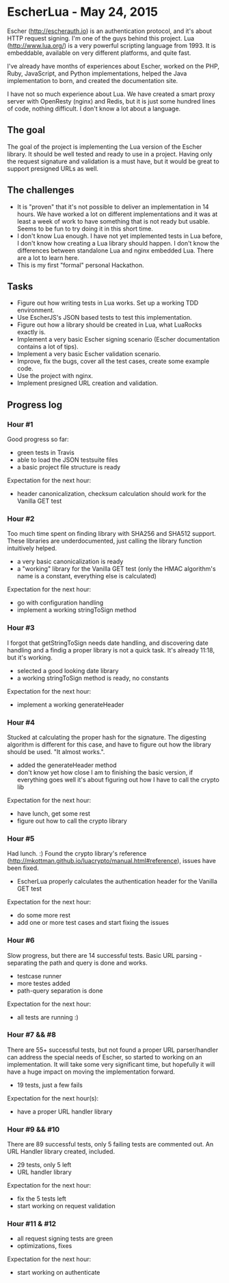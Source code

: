 # EscherLua - May 24, 2015

Escher (http://escherauth.io) is an authentication protocol, and it's about HTTP request signing. I'm one of the guys
behind this project. Lua (http://www.lua.org/) is a very powerful scripting language from 1993. It is embeddable,
available on very different platforms, and quite fast.

I've already have months of experiences about Escher, worked on the PHP, Ruby, JavaScript, and Python implementations,
helped the Java implementation to born, and created the documentation site.

I have not so much experience about Lua. We have created a smart proxy server with OpenResty (nginx) and Redis, but
it is just some hundred lines of code, nothing difficult. I don't know a lot about a language.

## The goal

The goal of the project is implementing the Lua version of the Escher library. It should be well tested and ready
to use in a project. Having only the request signature and validation is a must have, but it would be great to
support presigned URLs as well.

## The challenges

- It is "proven" that it's not possible to deliver an implementation in 14 hours. We have worked a lot on different
  implementations and it was at least a week of work to have something that is not ready but usable. Seems to be fun
  to try doing it in this short time.
- I don't know Lua enough. I have not yet implemented tests in Lua before, I don't know how creating a Lua library
  should happen. I don't know the differences between standalone Lua and nginx embedded Lua. There are a lot to
  learn here.
- This is my first "formal" personal Hackathon.

## Tasks

- Figure out how writing tests in Lua works. Set up a working TDD environment.
- Use EscherJS's JSON based tests to test this implementation.
- Figure out how a library should be created in Lua, what LuaRocks exactly is.
- Implement a very basic Escher signing scenario (Escher documentation contains a lot of tips).
- Implement a very basic Escher validation scenario.
- Improve, fix the bugs, cover all the test cases, create some example code.
- Use the project with nginx.
- Implement presigned URL creation and validation.

## Progress log

### Hour #1

Good progress so far:

- green tests in Travis
- able to load the JSON testsuite files
- a basic project file structure is ready

Expectation for the next hour:

- header canonicalization, checksum calculation should work for the Vanilla GET test

### Hour #2

Too much time spent on finding library with SHA256 and SHA512 support. These libraries are underdocumented, just calling
the library function intuitively helped.

- a very basic canonicalization is ready
- a "working" library for the Vanilla GET test (only the HMAC algorithm's name is a constant, everything else is calculated)

Expectation for the next hour:

- go with configuration handling
- implement a working stringToSign method

### Hour #3

I forgot that getStringToSign needs date handling, and discovering date handling and a findig a proper library is not a quick
task. It's already 11:18, but it's working.

- selected a good looking date library
- a working stringToSign method is ready, no constants

Expectation for the next hour:

- implement a working generateHeader

### Hour #4

Stucked at calculating the proper hash for the signature. The digesting algorithm is different for this case, and have to
figure out how the library should be used. "It almost works.".

- added the generateHeader method
- don't know yet how close I am to finishing the basic version, if everything goes well it's about figuring out how I have to call the crypto lib

Expectation for the next hour:

- have lunch, get some rest
- figure out how to call the crypto library

### Hour #5

Had lunch. :) Found the crypto library's reference (http://mkottman.github.io/luacrypto/manual.html#reference), issues have been fixed.

- EscherLua properly calculates the authentication header for the Vanilla GET test

Expectation for the next hour:

- do some more rest
- add one or more test cases and start fixing the issues

### Hour #6

Slow progress, but there are 14 successful tests. Basic URL parsing - separating the path and query is done and works.

- testcase runner
- more testes added
- path-query separation is done

Expectation for the next hour:

- all tests are running :)

### Hour #7 && #8

There are 55+ successful tests, but not found a proper URL parser/handler can address the special needs of Escher, so started to working on
an implementation. It will take some very significant time, but hopefully it will have a huge impact on moving the implementation forward.

- 19 tests, just a few fails

Expectation for the next hour(s):

- have a proper URL handler library


### Hour #9 && #10

There are 89 successful tests, only 5 failing tests are commented out. An URL Handler library created, included.

- 29 tests, only 5 left
- URL handler library

Expectation for the next hour:

- fix the 5 tests left
- start working on request validation

### Hour #11 & #12

- all request signing tests are green
- optimizations, fixes

Expectation for the next hour:

- start working on authenticate
